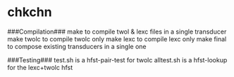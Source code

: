 # chkchn

###Compilation###
make        to compile twol & lexc files in a single transducer
make twolc  to compile twolc only
make lexc   to compile lexc only
make final  to compose existing transducers in a single one

###Testing###
test.sh is a hfst-pair-test for twolc
alltest.sh is a hfst-lookup for the lexc+twolc hfst
